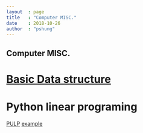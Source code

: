 ```yaml
---
layout  : page
title   : "Computer MISC."
date    : 2018-10-26
author  : "pshung"
---
```

## Computer MISC.

# [Basic Data structure](http://alrightchiu.github.io/SecondRound/)

# Python linear programing 
[PULP](https://pythonhosted.org/PuLP/)
[example](https://github.com/benalexkeen/Introduction-to-linear-programming)